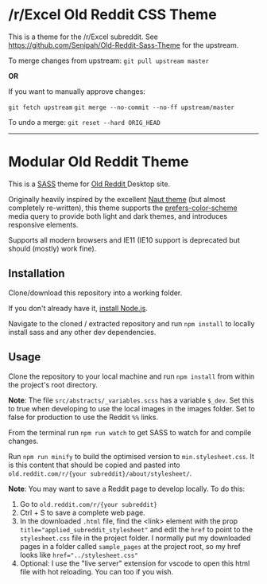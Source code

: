 
# /r/Excel Old Reddit CSS Theme

This is a theme for the /r/Excel subreddit. See https://github.com/Senipah/Old-Reddit-Sass-Theme for the upstream.

To merge changes from upstream:
`git pull upstream master`

**OR**

If you want to manually approve changes:

`git fetch upstream`
`git merge --no-commit --no-ff upstream/master`

To undo a merge:
`git reset --hard ORIG_HEAD`

---

# Modular Old Reddit Theme

This is a [SASS](https://sass-lang.com/) theme for [Old Reddit ](old.reddit.com) Desktop site.

Originally heavily inspired by the excellent [Naut theme](https://github.com/Axel--/Naut-for-reddit/) (but almost completely re-written), this theme supports the [prefers-color-scheme](https://developer.mozilla.org/en-US/docs/Web/CSS/@media/prefers-color-scheme) media query to provide both light and dark themes, and introduces responsive elements.

Supports all modern browsers and IE11 (IE10 support is deprecated but should (mostly) work fine).

## Installation

Clone/download this repository into a working folder.

If you don't already have it, [install Node.js](https://nodejs.org/en/download/). 

Navigate to the cloned / extracted repository and run `npm install` to locally install sass and any other dev dependencies.

## Usage

Clone the repository to your local machine and run `npm install` from within the project's root directory.

**Note**: The file `src/abstracts/_variables.scss` has a variable `$_dev`. Set this to true when developing to use the local images in the images folder. Set to false for production to use the Reddit `%%` links.

From the terminal run `npm run watch` to get SASS to watch for and compile changes. 

Run `npm run minify` to build the optimised version to `min.stylesheet.css`. It is this content that should be copied and pasted into `old.reddit.com/r/{your subreddit}/about/stylesheet/`.

**Note**: You may want to save a Reddit page to develop locally. To do this:
1. Go to `old.reddit.com/r/{your subreddit}`
1. Ctrl + S to save a complete web page.
1. In the downloaded `.html` file, find the \<link> element with the prop `title="applied_subreddit_stylesheet"` and edit the `href` to point to the `stylesheet.css` file in the project folder. I normally put my downloaded pages in a folder called `sample_pages` at the project root, so my href looks like `href="../stylesheet.css"`
1. Optional: I use the "live server" extension for vscode to open this html file with hot reloading. You can too if you wish.
